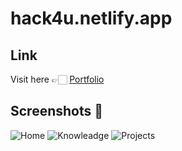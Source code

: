 # hack4u.netlify.app
## Link
Visit here 👉🏻 [Portfolio](https://hack4u.netlify.app "Academy of courses on IT")

## Screenshots 📸
![Home](/images/assets/home_sc.png)
![Knowleadge](/public/assets/img/knowleadge_sc.png)
![Projects](/public/assets/img/projects_sc.png)

